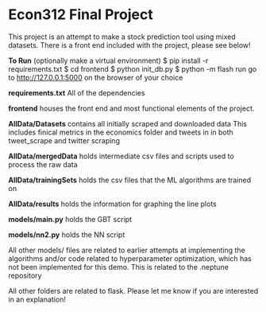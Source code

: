 # Econ312 Final Project

This project is an attempt to make a stock prediction tool using mixed datasets.
There is a front end included with the project, please see below!

**To Run**
(optionally make a virtual environment)
$ pip install -r requirements.txt
$ cd frontend
$ python init_db.py
$ python -m flash run
go to http://127.0.0.1:5000 on the browser of your choice

**requirements.txt** All of the dependencies

**frontend** houses the front end and most functional elements of the project. 

**AllData/Datasets** contains all initially scraped and downloaded data This includes finical metrics in the economics folder
and tweets in in both tweet_scrape and twitter scraping

**AllData/mergedData** holds intermediate csv files and scripts used
to process the raw data


**AllData/trainingSets** holds the csv files that the ML algorithms are trained on

**AllData/results** holds the information for graphing the line plots

**models/main.py** holds the GBT script

**models/nn2.py** holds the NN script

All other models/ files are related to earlier attempts at implementing the algorithms and/or code related to hyperparameter
optimization, which has not been implemented for this demo. This is related to the .neptune repository

All other folders are related to flask. Please let me know if you are interested in an explanation! 








